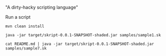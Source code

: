 "A dirty-hacky scripting language"

Run a script

    mvn clean install
    
    java -jar target/skript-0.0.1-SNAPSHOT-shaded.jar samples/sample1.sk
    
    cat README.md | java -jar target/skript-0.0.1-SNAPSHOT-shaded.jar samples/sample7.sk
